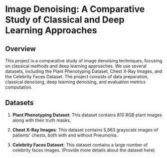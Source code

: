 # Image Denoising: A Comparative Study of Classical and Deep Learning Approaches

## Overview

This project is a comparative study of image denoising techniques, focusing on classical methods and deep learning approaches. We use several datasets, including the Plant Phenotyping Dataset, Chest X-Ray Images, and the Celebrity Faces Dataset. The project consists of data preparation, classical denoising, deep learning denoising, and evaluation metrics computation.

## Datasets

1. **Plant Phenotyping Dataset**: This dataset contains 810 RGB plant images along with their truth masks.

2. **Chest X-Ray Images**: This dataset contains 5,863 grayscale images of patients' chests, both with and without Pneumonia.

3. **Celebrity Faces Dataset**: This dataset contains a large number of celebrity faces images. (Provide more details about the dataset here)

